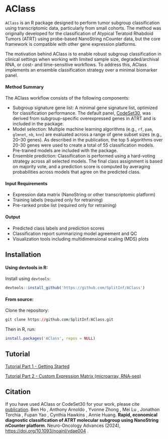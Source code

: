 
# AClass
`AClass` is an R package designed to perform tumor subgroup classification using transcriptomic data, particularly from small cohorts. The method was originally developed for the classification of Atypical Teratoid Rhabdoid Tumors (ATRT) using probe-based NanoString nCounter data, but the core framework is compatible with other gene expression platforms.

The motivation behind AClass is to enable robust subgroup classification in clinical settings when working with limited sample size, degraded/archival RNA, or cost- and time-sensitive workflows. To address this, AClass implements an ensemble classification strategy over a minimal biomarker panel.


#### Method Summary
The AClass workflow consists of the following components:
- Subgroup signature gene list: A minimal gene signature list, optimized for classification performance. The default panel, [CodeSet30](https://github.com/SplitInf/AClass/blob/main/inst/extdata/CodeSet30.tsv), was derived from subgroup-specific overexpressed genes in ATRT and is included in the package.
- Model selection: Multiple machine learning algorithms (e.g., `rf`, `pam`, `glmnet`, `nb`, `knn`) are evaluated across a range of gene subset sizes (e.g., 20–30 genes). As described in the publication, the top 5 algorithms over 20-30 genes were used to create a total of 55 classification models. Pre-trained models are included with the package.
- Ensemble prediction: Classification is performed using a hard-voting strategy across all selected models. The final class assignment is based on majority vote, and a prediction score is computed by averaging probabilities across models that agree on the predicted class.

#### Input Requirements
- Expression data matrix (NanoString or other transcriptomic platform)
- Training labels (required only for retraining)
- Pre-ranked probe list (required only for retraining)

#### Output
- Predicted class labels and prediction scores
- Classification report summarizing model agreement and QC
- Visualization tools including multidimensional scaling (MDS) plots


## Installation

#### Using devtools in R:
Install using `devtools`:
``` r
devtools::install_github('https://github.com/SplitInf/AClass')
```
#### From source:
Clone the repository:
``` r
git clone https://github.com/SplitInf/AClass.git
```
Then in R, run:
``` r
install.packages('AClass', repos = NULL)
```

## Tutorial
[Tutorial Part 1 - Getting Started](http://htmlpreview.github.io/?https://github.com/SplitInf/AClass/blob/main/doc/tutorial.html)

[Tutorial Part 2 - Custom Expression Matrix (microarray, RNA-seq)](http://htmlpreview.github.io/?https://github.com/SplitInf/AClass/blob/main/doc/tutorial2.html)


## Citation

If you have used AClass or CodeSet30 for your work, please cite [publication](https://doi.org/10.1093/noajnl/vdae004).
Ben Ho , Anthony Arnoldo , Yvonne Zhong , Mei Lu , Jonathon Torchia , Fupan Yao , Cynthia Hawkins , Annie Huang. **Rapid, economical diagnostic classification of ATRT molecular subgroup using NanoString nCounter platform**. Neuro-Oncology Advances (2024), https://doi.org/10.1093/noajnl/vdae004 .
